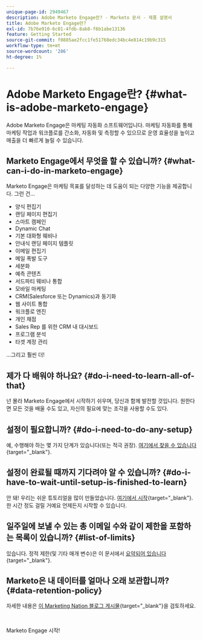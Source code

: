 ```yaml
---
unique-page-id: 2949467
description: Adobe Marketo Engage란? - Marketo 문서 - 제품 설명서
title: Adobe Marketo Engage란?
exl-id: 7b76e910-6c01-4fdb-8ab8-f6b1abe13136
feature: Getting Started
source-git-commit: f0885ae2fcc1fe51768edc34bc4e814c19b9c315
workflow-type: tm+mt
source-wordcount: '286'
ht-degree: 1%

---
```


# Adobe Marketo Engage란? {#what-is-adobe-marketo-engage}

Adobe Marketo Engage은 마케팅 자동화 소프트웨어입니다. 마케팅 자동화를 통해 마케팅 작업과 워크플로를 간소화, 자동화 및 측정할 수 있으므로 운영 효율성을 높이고 매출을 더 빠르게 늘릴 수 있습니다.

## Marketo Engage에서 무엇을 할 수 있습니까? {#what-can-i-do-in-marketo-engage}

Marketo Engage은 마케팅 목표를 달성하는 데 도움이 되는 다양한 기능을 제공합니다. 그런 건...

* 양식 편집기
* 랜딩 페이지 편집기
* 스마트 캠페인
* Dynamic Chat
* 기본 대화형 웨비나
* 안내식 랜딩 페이지 템플릿
* 이메일 편집기
* 메일 폭발 도구
* 세분화
* 예측 콘텐츠
* 서드파티 웨비나 통합
* 모바일 마케팅
* CRM(Salesforce 또는 Dynamics)과 동기화
* 웹 사이트 통합
* 워크플로 엔진
* 개인 채점
* Sales Rep 를 위한 CRM 내 대시보드
* 프로그램 분석
* 타겟 계정 관리

...그리고 훨씬 더!

## 제가 다 배워야 하나요? {#do-i-need-to-learn-all-of-that}

넌 몰라 Marketo Engage에서 시작하기 쉬우며, 당신과 함께 발전할 것입니다. 원한다면 모든 것을 배울 수도 있고, 자신의 필요에 맞는 조각을 사용할 수도 있다.

## 설정이 필요합니까? {#do-i-need-to-do-any-setup}

예, 수행해야 하는 몇 가지 단계가 있습니다(또는 적극 권장). [여기에서 찾을 수 있습니다](/help/marketo/getting-started/initial-setup/setup-steps.md){target="_blank"}.

## 설정이 완료될 때까지 기다려야 알 수 있습니까? {#do-i-have-to-wait-until-setup-is-finished-to-learn}

안 돼! 우리는 쉬운 튜토리얼을 많이 만들었습니다. [여기에서 시작](/help/marketo/getting-started/quick-wins/get-set-up-and-add-a-person.md){target="_blank"}. 한 시간 정도 걸릴 거예요 언제든지 시작할 수 있습니다.

## 일주일에 보낼 수 있는 총 이메일 수와 같이 제한을 포함하는 목록이 있습니까? {#list-of-limits}

있습니다. 정적 제한(및 기타 매개 변수)은 이 문서에서 [요약되어 있습니다](https://helpx.adobe.com/legal/product-descriptions/adobe-marketo-engage---product-description.html#performance-guardrails){target="_blank"}.

## Marketo은 내 데이터를 얼마나 오래 보관합니까? {#data-retention-policy}

자세한 내용은 [이 Marketing Nation 블로그 게시물](https://nation.marketo.com/t5/knowledgebase/marketo-activities-data-retention-policy-overview-amp-faq/ta-p/250750){target="_blank"}을 검토하세요.

<br>

Marketo Engage 시작!
